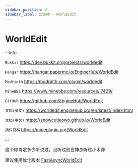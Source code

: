 ```yaml
---
sidebar_position: 6
sidebar_label: 创世神 - WorldEdit
---
```


# WorldEdit

:::info

`Bukkit` https://dev.bukkit.org/projects/worldedit

`Hangar` https://hangar.papermc.io/EngineHub/WorldEdit

`Modrinth` https://modrinth.com/plugin/worldedit

`MineBBS` https://www.minebbs.com/resources/.7429/

`GitHub` https://github.com/EngineHub/WorldEdit

`文档(英文)` https://worldedit.enginehub.org/en/latest/index.html

`文档(中文)` https://snowcutieowo.github.io/WorldEdit

`插件百科` https://mineplugin.org/WorldEdit

:::

这个你肯定多少听说过，没听过创世神总听过小木斧

建议使用优化版本 [FastAsyncWorldEdit](./FastAsyncWorldEdit.md)
